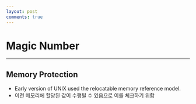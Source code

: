 ```yaml
---
layout: post
comments: true
---
```


# Magic Number

---

##  Memory Protection

* Early version of UNIX used the relocatable memory reference model.
* 이전 메모리에 할당된 값이 수행될 수 있음으로 이를 체크하기 위함
